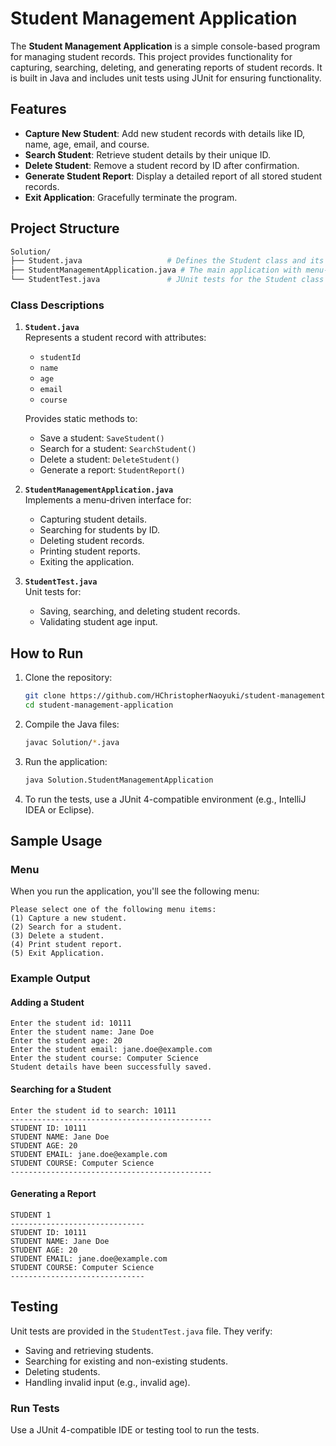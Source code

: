 # Student Management Application

The **Student Management Application** is a simple console-based program for managing student records. This project provides functionality for capturing, searching, deleting, and generating reports of student records. It is built in Java and includes unit tests using JUnit for ensuring functionality.

## Features

- **Capture New Student**: Add new student records with details like ID, name, age, email, and course.
- **Search Student**: Retrieve student details by their unique ID.
- **Delete Student**: Remove a student record by ID after confirmation.
- **Generate Student Report**: Display a detailed report of all stored student records.
- **Exit Application**: Gracefully terminate the program.

## Project Structure

```bash
Solution/
├── Student.java                   # Defines the Student class and its operations.
├── StudentManagementApplication.java # The main application with menu-driven functionality.
└── StudentTest.java               # JUnit tests for the Student class methods.
```

### Class Descriptions

1. **`Student.java`**  
   Represents a student record with attributes:
   - `studentId`
   - `name`
   - `age`
   - `email`
   - `course`

   Provides static methods to:
   - Save a student: `SaveStudent()`
   - Search for a student: `SearchStudent()`
   - Delete a student: `DeleteStudent()`
   - Generate a report: `StudentReport()`

2. **`StudentManagementApplication.java`**  
   Implements a menu-driven interface for:
   - Capturing student details.
   - Searching for students by ID.
   - Deleting student records.
   - Printing student reports.
   - Exiting the application.

3. **`StudentTest.java`**  
   Unit tests for:
   - Saving, searching, and deleting student records.
   - Validating student age input.

## How to Run

1. Clone the repository:
   ```bash
   git clone https://github.com/HChristopherNaoyuki/student-management-application-java.git
   cd student-management-application
   ```

2. Compile the Java files:
   ```bash
   javac Solution/*.java
   ```

3. Run the application:
   ```bash
   java Solution.StudentManagementApplication
   ```

4. To run the tests, use a JUnit 4-compatible environment (e.g., IntelliJ IDEA or Eclipse).

## Sample Usage

### Menu
When you run the application, you'll see the following menu:
```plaintext
Please select one of the following menu items:
(1) Capture a new student.
(2) Search for a student.
(3) Delete a student.
(4) Print student report.
(5) Exit Application.
```

### Example Output
#### Adding a Student
```plaintext
Enter the student id: 10111
Enter the student name: Jane Doe
Enter the student age: 20
Enter the student email: jane.doe@example.com
Enter the student course: Computer Science
Student details have been successfully saved.
```

#### Searching for a Student
```plaintext
Enter the student id to search: 10111
---------------------------------------------
STUDENT ID: 10111
STUDENT NAME: Jane Doe
STUDENT AGE: 20
STUDENT EMAIL: jane.doe@example.com
STUDENT COURSE: Computer Science
---------------------------------------------
```

#### Generating a Report
```plaintext
STUDENT 1
------------------------------
STUDENT ID: 10111
STUDENT NAME: Jane Doe
STUDENT AGE: 20
STUDENT EMAIL: jane.doe@example.com
STUDENT COURSE: Computer Science
------------------------------
```

## Testing

Unit tests are provided in the `StudentTest.java` file. They verify:
- Saving and retrieving students.
- Searching for existing and non-existing students.
- Deleting students.
- Handling invalid input (e.g., invalid age).

### Run Tests
Use a JUnit 4-compatible IDE or testing tool to run the tests.
